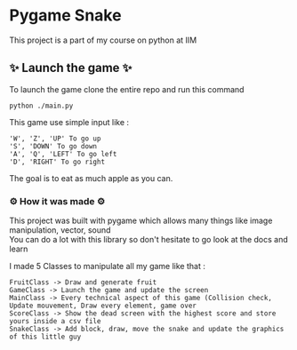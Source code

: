 # Pygame Snake #

This project is a part of my course on python at IIM

## ✨ Launch the game ✨ ##
To launch the game clone the entire repo and run this command 
```commandline
python ./main.py
```

This game use simple input like :
```commandline
'W', 'Z', 'UP' To go up
'S', 'DOWN' To go down
'A', 'Q', 'LEFT' To go left
'D', 'RIGHT' To go right
```

The goal is to eat as much apple as you can.

### ⚙ How it was made ⚙ ###

This project was built with pygame which allows many things like image manipulation, vector, sound </br>
You can do a lot with this library so don't hesitate to go look at the docs and learn

I made 5 Classes to manipulate all my game like that :
```commandline
FruitClass -> Draw and generate fruit 
GameClass -> Launch the game and update the screen
MainClass -> Every technical aspect of this game (Collision check, Update mouvement, Draw every element, game over
ScoreClass -> Show the dead screen with the highest score and store yours inside a csv file
SnakeClass -> Add block, draw, move the snake and update the graphics of this little guy
```